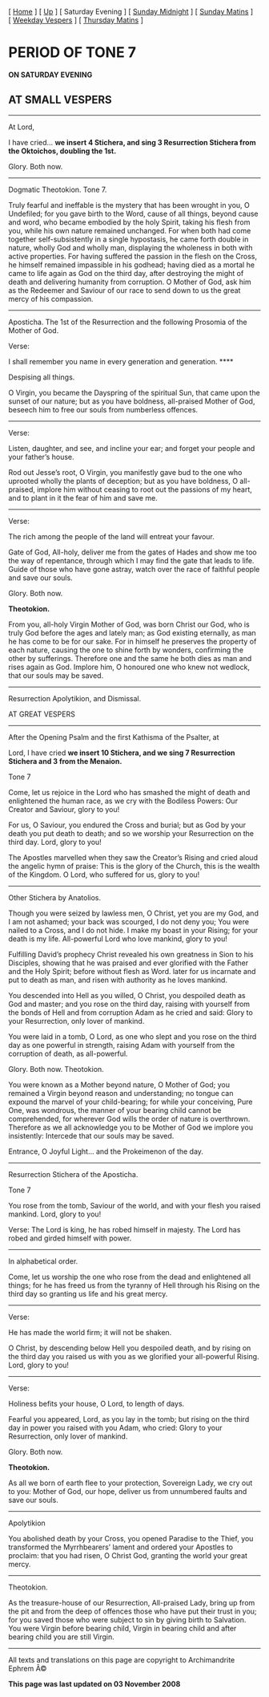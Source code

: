 \[ [Home](index.md) \] \[ [Up](tone7.md) \] \[ Saturday Evening \] \[ [Sunday Midnight](sun7nc.md) \] \[ [Sunday Matins](sun7mat.md) \] \[ [Weekday Vespers](weekday_vespers6.md) \] \[ [Thursday Matins](thursday%20matins.md) \]

PERIOD OF TONE 7
================

**ON SATURDAY EVENING**

AT SMALL VESPERS
----------------

****

At Lord,

I have cried… **we insert 4 Stichera, and sing 3 Resurrection Stichera from the Oktoichos, doubling the 1st.**

Glory. Both now.

****

Dogmatic Theotokion. Tone 7.

Truly fearful and ineffable is the mystery that has been wrought in you, O Undefiled; for you gave birth to the Word, cause of all things, beyond cause and word, who became embodied by the holy Spirit, taking his flesh from you, while his own nature remained unchanged. For when both had come together self-subsistently in a single hypostasis, he came forth double in nature, wholly God and wholly man, displaying the wholeness in both with active properties. For having suffered the passion in the flesh on the Cross, he himself remained impassible in his godhead; having died as a mortal he came to life again as God on the third day, after destroying the might of death and delivering humanity from corruption. O Mother of God, ask him as the Redeemer and Saviour of our race to send down to us the great mercy of his compassion.

****

Aposticha. The 1st of the Resurrection and the following Prosomia of the Mother of God.

Verse:

I shall remember you name in every generation and generation. ****

Despising all things.

O Virgin, you became the Dayspring of the spiritual Sun, that came upon the sunset of our nature; but as you have boldness, all-praised Mother of God, beseech him to free our souls from numberless offences.

****

Verse:

Listen, daughter, and see, and incline your ear; and forget your people and your father’s house.

Rod out Jesse’s root, O Virgin, you manifestly gave bud to the one who uprooted wholly the plants of deception; but as you have boldness, O all-praised, implore him without ceasing to root out the passions of my heart, and to plant in it the fear of him and save me.

****

Verse:

The rich among the people of the land will entreat your favour.

Gate of God, All-holy, deliver me from the gates of Hades and show me too the way of repentance, through which I may find the gate that leads to life. Guide of those who have gone astray, watch over the race of faithful people and save our souls.

Glory. Both now.

**Theotokion.**

From you, all-holy Virgin Mother of God, was born Christ our God, who is truly God before the ages and lately man; as God existing eternally, as man he has come to be for our sake. For in himself he preserves the property of each nature, causing the one to shine forth by wonders, confirming the other by sufferings. Therefore one and the same he both dies as man and rises again as God. Implore him, O honoured one who knew not wedlock, that our souls may be saved.

****

Resurrection Apolytikion, and Dismissal.

AT GREAT VESPERS

****

After the Opening Psalm and the first Kathisma of the Psalter, at

Lord, I have cried **we insert 10 Stichera, and we sing 7 Resurrection Stichera and 3 from the Menaion.**

Tone 7

Come, let us rejoice in the Lord who has smashed the might of death and enlightened the human race, as we cry with the Bodiless Powers: Our Creator and Saviour, glory to you!

For us, O Saviour, you endured the Cross and burial; but as God by your death you put death to death; and so we worship your Resurrection on the third day. Lord, glory to you!

The Apostles marvelled when they saw the Creator’s Rising and cried aloud the angelic hymn of praise: This is the glory of the Church, this is the wealth of the Kingdom. O Lord, who suffered for us, glory to you!

****

Other Stichera by Anatolios.

Though you were seized by lawless men, O Christ, yet you are my God, and I am not ashamed; your back was scourged, I do not deny you; You were nailed to a Cross, and I do not hide. I make my boast in your Rising; for your death is my life. All-powerful Lord who love mankind, glory to you!

Fulfilling David’s prophecy Christ revealed his own greatness in Sion to his Disciples, showing that he was praised and ever glorified with the Father and the Holy Spirit; before without flesh as Word. later for us incarnate and put to death as man, and risen with authority as he loves mankind.

You descended into Hell as you willed, O Christ, you despoiled death as God and master; and you rose on the third day, raising with yourself from the bonds of Hell and from corruption Adam as he cried and said: Glory to your Resurrection, only lover of mankind.

You were laid in a tomb, O Lord, as one who slept and you rose on the third day as one powerful in strength, raising Adam with yourself from the corruption of death, as all-powerful.

Glory. Both now. Theotokion.

You were known as a Mother beyond nature, O Mother of God; you remained a Virgin beyond reason and understanding; no tongue can expound the marvel of your child-bearing; for while your conceiving, Pure One, was wondrous, the manner of your bearing child cannot be comprehended, for wherever God wills the order of nature is overthrown. Therefore as we all acknowledge you to be Mother of God we implore you insistently: Intercede that our souls may be saved.

Entrance, O Joyful Light… and the Prokeimenon of the day.

****

Resurrection Stichera of the Aposticha.

Tone 7

You rose from the tomb, Saviour of the world, and with your flesh you raised mankind. Lord, glory to you!

Verse: The Lord is king, he has robed himself in majesty. The Lord has robed and girded himself with power.

****

In alphabetical order.

Come, let us worship the one who rose from the dead and enlightened all things; for he has freed us from the tyranny of Hell through his Rising on the third day so granting us life and his great mercy.

****

Verse:

He has made the world firm; it will not be shaken.

O Christ, by descending below Hell you despoiled death, and by rising on the third day you raised us with you as we glorified your all-powerful Rising. Lord, glory to you!

****

Verse:

Holiness befits your house, O Lord, to length of days.

Fearful you appeared, Lord, as you lay in the tomb; but rising on the third day in power you raised with you Adam, who cried: Glory to your Resurrection, only lover of mankind.

Glory. Both now.

**Theotokion.**

As all we born of earth flee to your protection, Sovereign Lady, we cry out to you: Mother of God, our hope, deliver us from unnumbered faults and save our souls.

****

Apolytikion

You abolished death by your Cross, you opened Paradise to the Thief, you transformed the Myrrhbearers’ lament and ordered your Apostles to proclaim: that you had risen, O Christ God, granting the world your great mercy.

****

Theotokion.

As the treasure-house of our Resurrection, All-praised Lady, bring up from the pit and from the deep of offences those who have put their trust in you; for you saved those who were subject to sin by giving birth to Salvation. You were Virgin before bearing child, Virgin in bearing child and after bearing child you are still Virgin.

------------------------------------------------------------------------

All texts and translations on this page are copyright to
Archimandrite Ephrem Â©

**This page was last updated on 03 November 2008**
